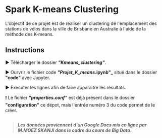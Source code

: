 # Spark K-means Clustering

L'objectif de ce projet est de réaliser un clustering de l'emplacement des stations de vélos dans la ville de Brisbane en Australie à l'aide de la méthode des K-means.

## Instructions

:arrow_forward: Télécharger le dossier **_"Kmeans_clustering"_**.

:arrow_forward: Ourvrir le fichier code **_"Projet_K_means_.ipynb"_** situé dans le dossier **"code"** avec Jupyter.

:arrow_forward: Executer les lignes afin de faire apparaitre les résultats.

:heavy_exclamation_mark: Le fichier **_"properties.conf"_** est déjà présent dans le dossier **"configuration"** ce dépot, mais l'entrée numéro 3 du code permet de le créer.  
  
    
    
## 
  
    
    
> **_Les données proviennent d'un Google Docs mis en ligne par M.MOEZ SKANJI dans le cadre du cours de Big Data._**
 

